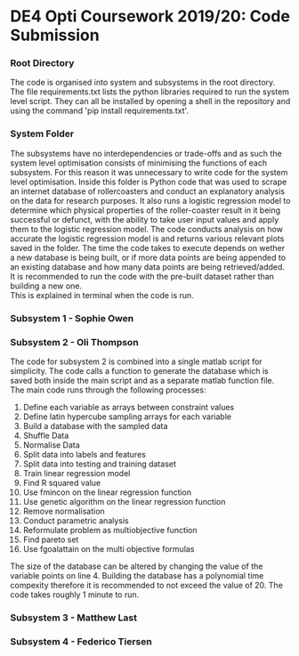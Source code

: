 # DE4 Opti Coursework 2019/20: Code Submission

### Root Directory
The code is organised into system and subsystems in the root directory. The file requirements.txt 
lists the python libraries required to run the system level script. They can all be installed by opening a shell in the 
repository and using the command 'pip install requirements.txt'.

### System Folder
The subsystems have no interdependencies or trade-offs and as such the system level optimisation
consists of minimising the functions of each subsystem. For this reason it was unnecessary to
write code for the system level optimisation. Inside this folder is Python code that was used
to scrape an internet database of rollercoasters and conduct an explanatory analysis on the data for research purposes.
It also runs a logistic regression model to determine which physical properties of the roller-coaster
result in it being successful or defunct, with the ability to take user input values and apply them 
to the logistic regression model. The code conducts analysis on how accurate the logistic regression model is
and returns various relevant plots saved in the folder. The time the code takes to execute depends on wether a new database is being built,
or if more data points are being appended to an existing database and how many data points are being retrieved/added. It is recommended to run the code with the pre-built dataset rather than building a new one. <br /> This is explained in terminal when the code is run.

### Subsystem 1 - Sophie Owen
### Subsystem 2 - Oli Thompson
The code for subsystem 2 is combined into a single matlab script for simplicity. The code calls a function to generate the database which is saved both inside the main script and as a separate matlab function file.  <br />
The main code runs through the following processes:
1. Define each variable as arrays between constraint values
2. Define latin hypercube sampling arrays for each variable
3. Build a database with the sampled data
4. Shuffle Data
5. Normalise Data
6. Split data into labels and features
7. Split data into testing and training dataset
8. Train linear regression model
9. Find R squared value
10. Use fmincon on the linear regression function
11. Use genetic algorithm on the linear regression function
12. Remove normalisation
13. Conduct parametric analysis
14. Reformulate problem as multiobjective function
15. Find pareto set
16. Use fgoalattain on the multi objective formulas

The size of the database can be altered by changing the value of the variable points on line 4. Building the database has a polynomial time compexity therefore it is recommended to not exceed the value of 20. The code takes roughly 1 minute to run.


### Subsystem 3 - Matthew Last
### Subsystem 4 - Federico Tiersen
